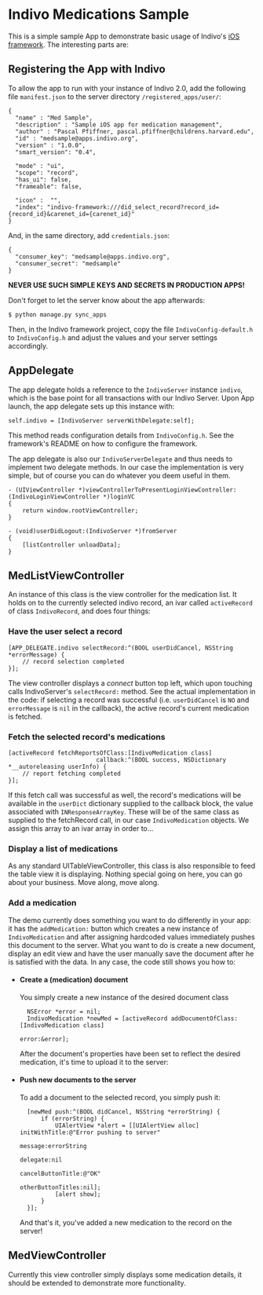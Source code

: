 Indivo Medications Sample
=========================

This is a simple sample App to demonstrate basic usage of Indivo's [iOS framework][framework]. The interesting parts are:


## Registering the App with Indivo

To allow the app to run with your instance of Indivo 2.0, add the following file `manifest.json` to the server directory `/registered_apps/user/`:

	{
	  "name" : "Med Sample",
	  "description" : "Sample iOS app for medication management",
	  "author" : "Pascal Pfiffner, pascal.pfiffner@childrens.harvard.edu",
	  "id" : "medsample@apps.indivo.org",
	  "version" : "1.0.0",
	  "smart_version": "0.4",
	
	  "mode" : "ui",	
	  "scope": "record",
	  "has_ui": false,
	  "frameable": false,
	
	  "icon" :  "",
	  "index": "indivo-framework:///did_select_record?record_id={record_id}&carenet_id={carenet_id}"
	}

And, in the same directory, add `credentials.json`:

	{
	  "consumer_key": "medsample@apps.indivo.org",
	  "consumer_secret": "medsample"
	}

**NEVER USE SUCH SIMPLE KEYS AND SECRETS IN PRODUCTION APPS!**

Don't forget to let the server know about the app afterwards:

	$ python manage.py sync_apps

Then, in the Indivo framework project, copy the file `IndivoConfig-default.h` to `IndivoConfig.h` and adjust the values and your server settings accordingly.


## AppDelegate

The app delegate holds a reference to the `IndivoServer` instance `indivo`, which is the base point for all transactions with our Indivo Server. Upon App launch, the app delegate sets up this instance with:

	self.indivo = [IndivoServer serverWithDelegate:self];

This method reads configuration details from `IndivoConfig.h`. See the framework's README on how to configure the framework.

The app delegate is also our `IndivoServerDelegate` and thus needs to implement two delegate methods. In our case the implementation is very simple, but of course you can do whatever you deem useful in them.

	- (UIViewController *)viewControllerToPresentLoginViewController:(IndivoLoginViewController *)loginVC
	{
		return window.rootViewController;
	}
	
	- (void)userDidLogout:(IndivoServer *)fromServer
	{
		[listController unloadData];
	}


## MedListViewController

An instance of this class is the view controller for the medication list. It holds on to the currently selected indivo record, an ivar called `activeRecord` of class `IndivoRecord`, and does four things:


### Have the user select a record ###

	[APP_DELEGATE.indivo selectRecord:^(BOOL userDidCancel, NSString *errorMessage) {
		// record selection completed
	}];

The view controller displays a *connect* button top left, which upon touching calls IndivoServer's `selectRecord:` method. See the actual implementation in the code: if selecting a record was successful (i.e. `userDidCancel` is `NO` and `errorMessage` is `nil` in the callback), the active record's current medication is fetched.


### Fetch the selected record's medications ###

	[activeRecord fetchReportsOfClass:[IndivoMedication class]
	                         callback:^(BOOL success, NSDictionary *__autoreleasing userInfo) {
		// report fetching completed
	}];
	
If this fetch call was successful as well, the record's medications will be available in the `userDict` dictionary supplied to the callback block, the value associated with `INResponseArrayKey`. These will be of the same class as supplied to the fetchRecord call, in our case `IndivoMedication` objects. We assign this array to an ivar array in order to…


### Display a list of medications ####

As any standard UITableViewController, this class is also responsible to feed the table view it is displaying. Nothing special going on here, you can go about your business. Move along, move along.


### Add a medication ####

The demo currently does something you want to do differently in your app: it has the `addMedication:` button which creates a new instance of `IndivoMedication` and after assigning hardcoded values immediately pushes this document to the server. What you want to do is create a new document, display an edit view and have the user manually save the document after he is satisfied with the data. In any case, the code still shows you how to:

- #### Create a (medication) document
	You simply create a new instance of the desired document class
		
		NSError *error = nil;
		IndivoMedication *newMed = [activeRecord addDocumentOfClass:[IndivoMedication class]
		                                                      error:&error];
	
	After the document's properties have been set to reflect the desired medication, it's time to upload it to the server:
	
- #### Push new documents to the server
	To add a document to the selected record, you simply push it:
		
		[newMed push:^(BOOL didCancel, NSString *errorString) {
			if (errorString) {
				UIAlertView *alert = [[UIAlertView alloc] initWithTitle:@"Error pushing to server"
				                                                message:errorString
				                                               delegate:nil
				                                      cancelButtonTitle:@"OK"
				                                      otherButtonTitles:nil];
				[alert show];
			}
		}];
	And that's it, you've added a new medication to the record on the server!


[framework]: https://github.com/chb/IndivoFramework-ios


## MedViewController ##

Currently this view controller simply displays some medication details, it should be extended to demonstrate more functionality.
